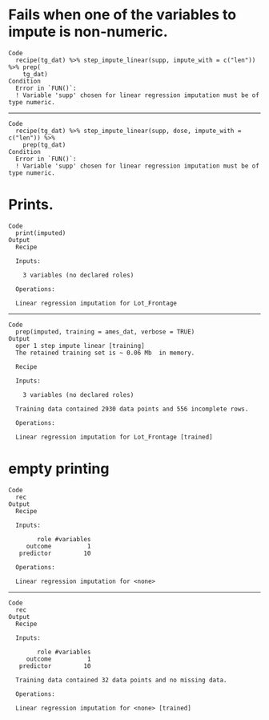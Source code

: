 # Fails when one of the variables to impute is non-numeric.

    Code
      recipe(tg_dat) %>% step_impute_linear(supp, impute_with = c("len")) %>% prep(
        tg_dat)
    Condition
      Error in `FUN()`:
      ! Variable 'supp' chosen for linear regression imputation must be of type numeric.

---

    Code
      recipe(tg_dat) %>% step_impute_linear(supp, dose, impute_with = c("len")) %>%
        prep(tg_dat)
    Condition
      Error in `FUN()`:
      ! Variable 'supp' chosen for linear regression imputation must be of type numeric.

# Prints.

    Code
      print(imputed)
    Output
      Recipe
      
      Inputs:
      
        3 variables (no declared roles)
      
      Operations:
      
      Linear regression imputation for Lot_Frontage

---

    Code
      prep(imputed, training = ames_dat, verbose = TRUE)
    Output
      oper 1 step impute linear [training] 
      The retained training set is ~ 0.06 Mb  in memory.
      
      Recipe
      
      Inputs:
      
        3 variables (no declared roles)
      
      Training data contained 2930 data points and 556 incomplete rows. 
      
      Operations:
      
      Linear regression imputation for Lot_Frontage [trained]

# empty printing

    Code
      rec
    Output
      Recipe
      
      Inputs:
      
            role #variables
         outcome          1
       predictor         10
      
      Operations:
      
      Linear regression imputation for <none>

---

    Code
      rec
    Output
      Recipe
      
      Inputs:
      
            role #variables
         outcome          1
       predictor         10
      
      Training data contained 32 data points and no missing data.
      
      Operations:
      
      Linear regression imputation for <none> [trained]

